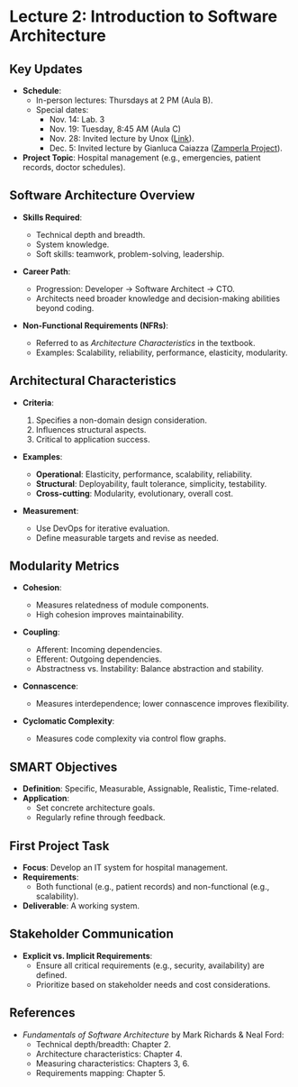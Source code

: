 # Lecture 2: Introduction to Software Architecture

## Key Updates
- **Schedule**:
  - In-person lectures: Thursdays at 2 PM (Aula B).
  - Special dates:
    - Nov. 14: Lab. 3
    - Nov. 19: Tuesday, 8:45 AM (Aula C)
    - Nov. 28: Invited lecture by Unox ([Link](https://www.unox.com/us_us/)).
    - Dec. 5: Invited lecture by Gianluca Caiazza ([Zamperla Project](https://www.zamperla.com/)).
- **Project Topic**: Hospital management (e.g., emergencies, patient records, doctor schedules).

## Software Architecture Overview
- **Skills Required**:
  - Technical depth and breadth.
  - System knowledge.
  - Soft skills: teamwork, problem-solving, leadership.

- **Career Path**:
  - Progression: Developer → Software Architect → CTO.
  - Architects need broader knowledge and decision-making abilities beyond coding.

- **Non-Functional Requirements (NFRs)**:
  - Referred to as *Architecture Characteristics* in the textbook.
  - Examples: Scalability, reliability, performance, elasticity, modularity.

## Architectural Characteristics
- **Criteria**:
  1. Specifies a non-domain design consideration.
  2. Influences structural aspects.
  3. Critical to application success.

- **Examples**:
  - **Operational**: Elasticity, performance, scalability, reliability.
  - **Structural**: Deployability, fault tolerance, simplicity, testability.
  - **Cross-cutting**: Modularity, evolutionary, overall cost.

- **Measurement**:
  - Use DevOps for iterative evaluation.
  - Define measurable targets and revise as needed.

## Modularity Metrics
- **Cohesion**:
  - Measures relatedness of module components.
  - High cohesion improves maintainability.

- **Coupling**:
  - Afferent: Incoming dependencies.
  - Efferent: Outgoing dependencies.
  - Abstractness vs. Instability: Balance abstraction and stability.

- **Connascence**:
  - Measures interdependence; lower connascence improves flexibility.

- **Cyclomatic Complexity**:
  - Measures code complexity via control flow graphs.

## SMART Objectives
- **Definition**: Specific, Measurable, Assignable, Realistic, Time-related.
- **Application**:
  - Set concrete architecture goals.
  - Regularly refine through feedback.

## First Project Task
- **Focus**: Develop an IT system for hospital management.
- **Requirements**:
  - Both functional (e.g., patient records) and non-functional (e.g., scalability).
- **Deliverable**: A working system.

## Stakeholder Communication
- **Explicit vs. Implicit Requirements**:
  - Ensure all critical requirements (e.g., security, availability) are defined.
  - Prioritize based on stakeholder needs and cost considerations.

## References
- *Fundamentals of Software Architecture* by Mark Richards & Neal Ford:
  - Technical depth/breadth: Chapter 2.
  - Architecture characteristics: Chapter 4.
  - Measuring characteristics: Chapters 3, 6.
  - Requirements mapping: Chapter 5.
